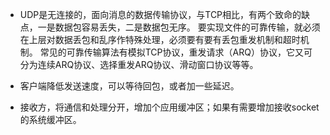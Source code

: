 - UDP是无连接的，面向消息的数据传输协议，与TCP相比，有两个致命的缺点，一是数据包容易丢失，二是数据包无序。
要实现文件的可靠传输，就必须在上层对数据丢包和乱序作特殊处理，必须要有要有丢包重发机制和超时机制。
常见的可靠传输算法有模拟TCP协议，重发请求（ARQ）协议，它又可分为连续ARQ协议、选择重发ARQ协议、滑动窗口协议等等。

- 客户端降低发送速度，可以等待回包，或者加一些延迟。
- 接收方，将通信和处理分开，增加个应用缓冲区；如果有需要增加接收socket的系统缓冲区。
